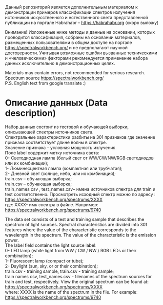 
Данный репозиторий является дополнительным материалом к демонстрации примеров классификации спектров излучения источников 
искусственного и естественного света представленной публикации на портале Habrahabr – https://habrahabr.org (скоро выложу)
  
Внимание! Изложенные ниже методы и данные на основании, которых проводится классификация, собраны на основании материалов, размещенных пользователями в общем доступе на портале https://spectralworkbench.org/  и не предполагают научной достоверности.
Учитывая возможные ошибки вызванные техническими и «человеческими» факторами рекомендуется применение набора данных исключительно в демонстрационных целях. 


Materials may contain errors, not recommended for serious research.
Spectrum source https://spectralworkbench.org/  
P.S. English text from google translate :)

# Описание данных (Data description)
Набор данных состоит из тестовой и обучающей выборки, описывающей спектры источников света.  
Спектральные характеристики разбиты на 301 признаков где значение признака соответствует длине волны в спектре.    
Значение признака – условная мощность излучения.   
Поле label содержит метку источника света:  
0-	Светодиодная лампа (белый свет от WW/CW/NW/RGB светодиодов или их комбинации);  
1-	Люминесцентная лампа (компактная или трубчатая);  
2-	Дневной свет (солнце, небо, или их комбинация);  
train.csv – обучающая выборка;  
train.csv – обучающая выборка;  
train_names csv , test_names.csv– имена источников спектра для train и test соответственно.
Просмотреть исходный спектр можно по адресу :
https://spectralworkbench.org/spectrums/XXXX  
где: XXXX- имя спектра в файле.
Например: https://spectralworkbench.org/spectrums/9740


The data set consists of a test and training sample that describes the spectrum of light sources.
Spectral characteristics are divided into 301 features where the value of the characteristic corresponds to the wavelength in the spectrum.
The value of the characteristic is the emission power.  
The label field contains the light source label:  
0- LED lamp (white light from WW / CW / NW / RGB LEDs or their combination);  
1- Fluorescent lamp (compact or tube);  
2- Daylight (sun, sky, or or their combination);  
train.csv - training sample, train.csv - training sample;  
train names csv, test_names.csv - filenames of the spectrum sources for train and test, respectively.
View the original spectrum can be found at:
https://spectralworkbench.org/spectrums/XXXX  
where: XXXX is the name of the spectrum in the file.
For example: https://spectralworkbench.org/spectrums/9740


